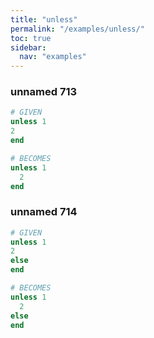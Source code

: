 ```yaml
---
title: "unless"
permalink: "/examples/unless/"
toc: true
sidebar:
  nav: "examples"
---
```


### unnamed 713
```ruby
# GIVEN
unless 1
2
end
```
```ruby
# BECOMES
unless 1
  2
end
```
### unnamed 714
```ruby
# GIVEN
unless 1
2
else
end
```
```ruby
# BECOMES
unless 1
  2
else
end
```
